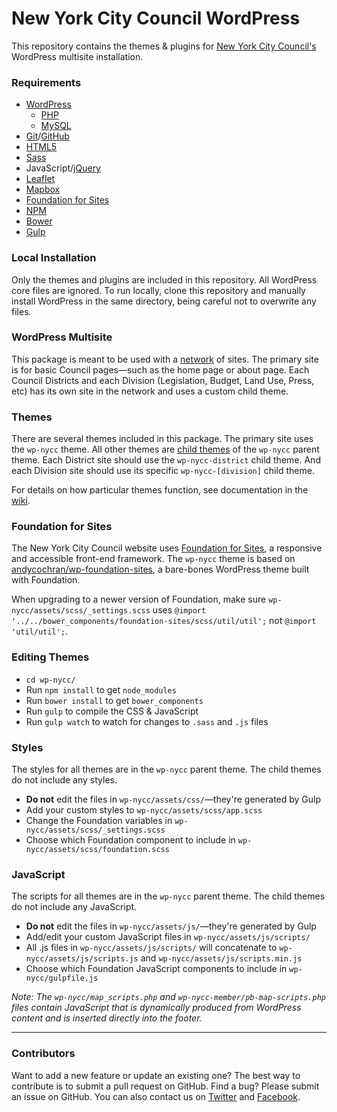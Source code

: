 # New York City Council WordPress

This repository contains the themes & plugins for [New York City Council's](http://council.nyc.gov/) WordPress multisite installation.

### Requirements

* [WordPress](https://wordpress.org/)
    * [PHP](http://php.net/)
    * [MySQL](http://mysql.com/)
* [Git](https://git-scm.com/)/[GitHub](https://github.com/)
* [HTML5](https://www.w3.org/TR/html5/)
* [Sass](http://sass-lang.com/)
* JavaScript/[jQuery](https://jquery.com/)
* [Leaflet](http://leafletjs.com/)
* [Mapbox](https://www.mapbox.com/)
* [Foundation for Sites](http://foundation.zurb.com/sites.html)
* [NPM](https://www.npmjs.com/)
* [Bower](https://bower.io/)
* [Gulp](http://gulpjs.com/)

### Local Installation

Only the themes and plugins are included in this repository. All WordPress core files are ignored. To run locally, clone this repository and manually install WordPress in the same directory, being careful not to overwrite any files.

### WordPress Multisite

This package is meant to be used with a [network](https://codex.wordpress.org/Create_A_Network) of sites. The primary site is for basic Council pages—such as the home page or about page. Each Council Districts and each Division (Legislation, Budget, Land Use, Press, etc) has its own site in the network and uses a custom child theme.

### Themes

There are several themes included in this package. The primary site uses the `wp-nycc` theme. All other themes are [child themes](https://codex.wordpress.org/Child_Themes) of the `wp-nycc` parent theme. Each District site should use the `wp-nycc-district` child theme. And each Division site should use its specific `wp-nycc-[division]` child theme.

For details on how particular themes function, see documentation in the [wiki](https://github.com/NewYorkCityCouncil/council.nyc/wiki).

### Foundation for Sites

The New York City Council website uses [Foundation for Sites](http://foundation.zurb.com/sites/docs/), a responsive and accessible front-end framework. The `wp-nycc` theme is based on [andycochran/wp-foundation-sites](https://github.com/andycochran/wp-foundation-sites), a bare-bones WordPress theme built with Foundation.

When upgrading to a newer version of Foundation, make sure `wp-nycc/assets/scss/_settings.scss` uses `@import '../../bower_components/foundation-sites/scss/util/util';` not `@import 'util/util';`.

### Editing Themes

* `cd wp-nycc/`
* Run `npm install` to get `node_modules`
* Run `bower install` to get `bower_components`
* Run `gulp` to compile the CSS & JavaScript
* Run `gulp watch` to watch for changes to `.sass` and `.js` files

### Styles

The styles for all themes are in the `wp-nycc` parent theme. The child themes do not include any styles.

* **Do not** edit the files in `wp-nycc/assets/css/`—they're generated by Gulp
* Add your custom styles to `wp-nycc/assets/scss/app.scss`
* Change the Foundation variables in `wp-nycc/assets/scss/_settings.scss`
* Choose which Foundation component to include in `wp-nycc/assets/scss/foundation.scss`

### JavaScript

The scripts for all themes are in the `wp-nycc` parent theme. The child themes do not include any JavaScript.

* **Do not** edit the files in `wp-nycc/assets/js/`—they're generated by Gulp
* Add/edit your custom JavaScript files in `wp-nycc/assets/js/scripts/`
* All .js files in `wp-nycc/assets/js/scripts/` will concatenate to `wp-nycc/assets/js/scripts.js` and `wp-nycc/assets/js/scripts.min.js`
* Choose which Foundation JavaScript components to include in `wp-nycc/gulpfile.js`

_Note: The `wp-nycc/map_scripts.php` and `wp-nycc-member/pb-map-scripts.php` files contain JavaScript that is dynamically produced from WordPress content and is inserted directly into the footer._

---

### Contributors

Want to add a new feature or update an existing one? The best way to contribute is to submit a pull request on GitHub. Find a bug? Please submit an issue on GitHub. You can also contact us on [Twitter](https://twitter.com/NYCCouncil) and [Facebook](https://www.facebook.com/NYCCouncil/).
